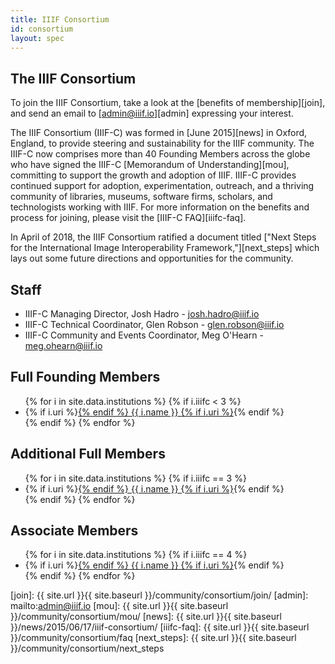 ```yaml
---
title: IIIF Consortium
id: consortium
layout: spec
---
```


## The IIIF Consortium

To join the IIIF Consortium, take a look at the [benefits of membership][join], and send an email to [admin@iiif.io][admin] expressing your interest.

The IIIF Consortium (IIIF-C) was formed in [June 2015][news] in Oxford, England, to provide steering and sustainability for the IIIF community. The IIIF-C now comprises more than 40 Founding Members across the globe who have signed the IIIF-C [Memorandum of Understanding][mou], committing to support the growth and adoption of IIIF. IIIF-C provides continued support for adoption, experimentation, outreach, and a thriving community of libraries, museums, software firms, scholars, and technologists working with IIIF. For more information on the benefits and process for joining, please visit the [IIIF-C FAQ][iiifc-faq].

In April of 2018, the IIIF Consortium ratified a document titled ["Next Steps for the International Image Interoperability Framework,"][next_steps] which lays out some future directions and opportunities for the community.


## Staff

 * IIIF-C Managing Director, Josh Hadro - <josh.hadro@iiif.io>
 * IIIF-C Technical Coordinator, Glen Robson - <glen.robson@iiif.io>
 * IIIF-C Community and Events Coordinator, Meg O'Hearn - <meg.ohearn@iiif.io>

## Full Founding Members

<ul>
{% for i in site.data.institutions %}
    {% if i.iiifc < 3 %}
  <li>
      {% if i.uri %}<a href="{{ i.uri }}">{% endif %}
        {{ i.name }}
      {% if i.uri %}</a>{% endif %}
  </li>
    {% endif %}
{% endfor %}
</ul>

## Additional Full Members

<ul>
{% for i in site.data.institutions %}
    {% if i.iiifc == 3 %}
  <li>
      {% if i.uri %}<a href="{{ i.uri }}">{% endif %}
        {{ i.name }}
      {% if i.uri %}</a>{% endif %}
  </li>
    {% endif %}
{% endfor %}
</ul>

## Associate Members


<ul>
{% for i in site.data.institutions %}
    {% if i.iiifc == 4 %}
  <li>
      {% if i.uri %}<a href="{{ i.uri }}">{% endif %}
        {{ i.name }}
      {% if i.uri %}</a>{% endif %}
  </li>
    {% endif %}
{% endfor %}
</ul>

[join]: {{ site.url }}{{ site.baseurl }}/community/consortium/join/
[admin]: mailto:admin@iiif.io
[mou]: {{ site.url }}{{ site.baseurl }}/community/consortium/mou/
[news]: {{ site.url }}{{ site.baseurl }}/news/2015/06/17/iiif-consortium/
[iiifc-faq]: {{ site.url }}{{ site.baseurl }}/community/consortium/faq
[next_steps]: {{ site.url }}{{ site.baseurl }}/community/consortium/next_steps
